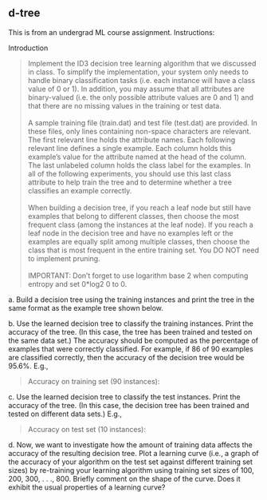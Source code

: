 ## d-tree

This is from an undergrad ML course assignment. Instructions:

Introduction
>Implement the ID3 decision tree learning algorithm that we discussed in class. To simplify the implementation, your system only needs to handle binary classification tasks (i.e. each instance will have a class value of 0 or 1). In addition, you may assume that all attributes are binary-valued (i.e. the only possible attribute values are 0 and 1) and that there are no missing values in the training or test data.
<br/><br/>
A sample training file (train.dat) and test file (test.dat) are provided. In these files, only lines containing non-space characters are relevant. The first relevant line holds the attribute names. Each following relevant line defines a single example. Each column holds this example’s value for the attribute named at the head of the column. The last unlabeled column holds the class label for the examples. In all of the following experiments, you should use this last class attribute to help train the tree and to determine whether a tree classifies an example correctly.
<br/><br/>
When building a decision tree, if you reach a leaf node but still have examples that belong to different classes, then choose the most frequent class (among the instances at the leaf node). If you reach a leaf node in the decision tree and have no examples left or the examples are equally split among multiple classes, then choose the class that is most frequent in the entire training set. You DO NOT need to implement pruning.
<br/><br/>
IMPORTANT: Don’t forget to use logarithm base 2 when computing entropy and set 0*log2 0 to 0.

a.	Build a decision tree using the training instances and print the tree in the same format as the example tree shown below.

b.	Use the learned decision tree to classify the training instances. Print the accuracy of the tree. (In this case, the tree has been trained and tested on the same data set.) The accuracy should be computed as the percentage of examples that were correctly classified. For example, if 86 of 90 examples are classified correctly, then the accuracy of the decision tree would be 95.6%. E.g.,

> Accuracy on training set (90 instances):

c.	Use the learned decision tree to classify the test instances. Print the accuracy of the tree. (In this case, the decision tree has been trained and tested on different data sets.) E.g.,

> Accuracy on test set (10 instances):

d.	Now, we want to investigate how the amount of training data affects the accuracy of the resulting decision tree. Plot a learning curve (i.e., a graph of the accuracy of your algorithm on the test set against different training set sizes) by re-training your learning algorithm using training set sizes of 100, 200, 300, . . ., 800. Briefly comment on the shape of the curve. Does it exhibit the usual properties of a learning curve?
